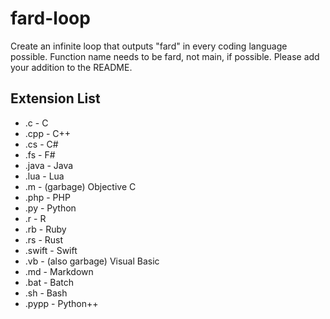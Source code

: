 # fard-loop
Create an infinite loop that outputs "fard" in every coding language possible. Function name needs to be fard, not main, if possible. Please add your addition to the README.

## Extension List
- .c - C
- .cpp - C++
- .cs - C#
- .fs - F#
- .java - Java
- .lua - Lua
- .m - (garbage) Objective C
- .php - PHP
- .py - Python
- .r - R
- .rb - Ruby
- .rs - Rust
- .swift - Swift
- .vb - (also garbage) Visual Basic
- .md - Markdown
- .bat - Batch
- .sh - Bash
- .pypp - Python++ 

